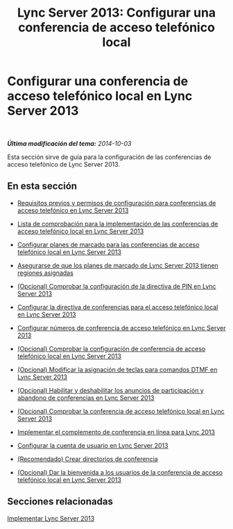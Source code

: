 ﻿---
title: 'Lync Server 2013: Configurar una conferencia de acceso telefónico local'
TOCTitle: Configurar una conferencia de acceso telefónico local
ms:assetid: 79a98c5d-a0a8-4729-828d-b9166842432c
ms:mtpsurl: https://technet.microsoft.com/es-es/library/Gg398600(v=OCS.15)
ms:contentKeyID: 48275753
ms.date: 01/07/2017
mtps_version: v=OCS.15
ms.translationtype: HT
---

# Configurar una conferencia de acceso telefónico local en Lync Server 2013

 

_**Última modificación del tema:** 2014-10-03_

Esta sección sirve de guía para la configuración de las conferencias de acceso telefónico de Lync Server 2013.

## En esta sección

  - [Requisitos previos y permisos de configuración para conferencias de acceso telefónico en Lync Server 2013](lync-server-2013-dial-in-conferencing-configuration-prerequisites-and-permissions.md)

  - [Lista de comprobación para la implementación de las conferencias de acceso telefónico local en Lync Server 2013](lync-server-2013-deployment-checklist-for-dial-in-conferencing.md)

  - [Configurar planes de marcado para las conferencias de acceso telefónico local en Lync Server 2013](lync-server-2013-configure-dial-plans-for-dial-in-conferencing.md)

  - [Asegurarse de que los planes de marcado de Lync Server 2013 tienen regiones asignadas](lync-server-2013-make-sure-dial-plans-have-assigned-regions.md)

  - [(Opcional) Comprobar la configuración de la directiva de PIN en Lync Server 2013](lync-server-2013-optional-verify-pin-policy-settings.md)

  - [Configurar la directiva de conferencias para el acceso telefónico local en Lync Server 2013](lync-server-2013-configure-conferencing-policy-for-dial-in.md)

  - [Configurar números de conferencia de acceso telefónico en Lync Server 2013](lync-server-2013-configure-dial-in-conferencing-access-numbers.md)

  - [(Opcional) Comprobar la configuración de conferencia de acceso telefónico local en Lync Server 2013](lync-server-2013-optional-verify-dial-in-conferencing-settings.md)

  - [(Opcional) Modificar la asignación de teclas para comandos DTMF en Lync Server 2013](lync-server-2013-optional-modify-key-mapping-for-dtmf-commands.md)

  - [(Opcional) Habilitar y deshabilitar los anuncios de participación y abandono de conferencias en Lync Server 2013](lync-server-2013-optional-enable-and-disable-conference-join-and-leave-announcements.md)

  - [(Opcional) Comprobar la conferencia de acceso telefónico local en Lync Server 2013](lync-server-2013-optional-verify-dial-in-conferencing.md)

  - [Implementar el complemento de conferencia en línea para Lync 2013](lync-server-2013-deploy-the-online-meeting-add-in-for-lync-2013.md)

  - [Configurar la cuenta de usuario en Lync Server 2013](lync-server-2013-configure-user-account-settings.md)

  - [(Recomendado) Crear directorios de conferencia](recommended-create-conference-directories.md)

  - [(Opcional) Dar la bienvenida a los usuarios de la conferencia de acceso telefónico local en Lync Server 2013](lync-server-2013-optional-welcome-users-to-dial-in-conferencing.md)

## Secciones relacionadas

[Implementar Lync Server 2013](lync-server-2013-deploying-lync-server.md)

